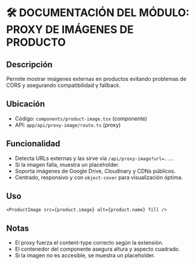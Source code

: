 # 🛠️ DOCUMENTACIÓN DEL MÓDULO: PROXY DE IMÁGENES DE PRODUCTO

## Descripción
Permite mostrar imágenes externas en productos evitando problemas de CORS y asegurando compatibilidad y fallback.

## Ubicación
- Código: `components/product-image.tsx` (componente)
- API: `app/api/proxy-image/route.ts` (proxy)

## Funcionalidad
- Detecta URLs externas y las sirve vía `/api/proxy-image?url=...`.
- Si la imagen falla, muestra un placeholder.
- Soporta imágenes de Google Drive, Cloudinary y CDNs públicos.
- Centrado, responsivo y con `object-cover` para visualización óptima.

## Uso
```tsx
<ProductImage src={product.image} alt={product.name} fill />
```

## Notas
- El proxy fuerza el content-type correcto según la extensión.
- El contenedor del componente asegura altura y aspecto cuadrado.
- Si la imagen no es accesible, se muestra un placeholder.

